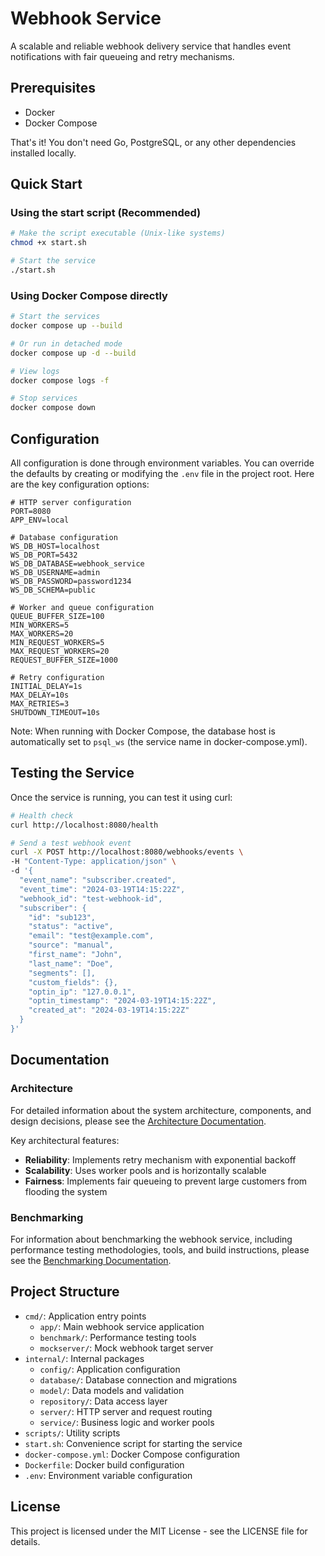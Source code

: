 # Webhook Service

A scalable and reliable webhook delivery service that handles event notifications with fair queueing and retry mechanisms.

## Prerequisites

- Docker
- Docker Compose

That's it! You don't need Go, PostgreSQL, or any other dependencies installed locally.

## Quick Start

### Using the start script (Recommended)

```bash
# Make the script executable (Unix-like systems)
chmod +x start.sh

# Start the service
./start.sh
```

### Using Docker Compose directly

```bash
# Start the services
docker compose up --build

# Or run in detached mode
docker compose up -d --build

# View logs
docker compose logs -f

# Stop services
docker compose down
```

## Configuration

All configuration is done through environment variables. You can override the defaults by creating or modifying the `.env` file in the project root. Here are the key configuration options:

```env
# HTTP server configuration
PORT=8080
APP_ENV=local

# Database configuration
WS_DB_HOST=localhost
WS_DB_PORT=5432
WS_DB_DATABASE=webhook_service
WS_DB_USERNAME=admin
WS_DB_PASSWORD=password1234
WS_DB_SCHEMA=public

# Worker and queue configuration
QUEUE_BUFFER_SIZE=100
MIN_WORKERS=5
MAX_WORKERS=20
MIN_REQUEST_WORKERS=5
MAX_REQUEST_WORKERS=20
REQUEST_BUFFER_SIZE=1000

# Retry configuration
INITIAL_DELAY=1s
MAX_DELAY=10s
MAX_RETRIES=3
SHUTDOWN_TIMEOUT=10s
```

Note: When running with Docker Compose, the database host is automatically set to `psql_ws` (the service name in docker-compose.yml).

## Testing the Service

Once the service is running, you can test it using curl:

```bash
# Health check
curl http://localhost:8080/health

# Send a test webhook event
curl -X POST http://localhost:8080/webhooks/events \
-H "Content-Type: application/json" \
-d '{
  "event_name": "subscriber.created",
  "event_time": "2024-03-19T14:15:22Z",
  "webhook_id": "test-webhook-id",
  "subscriber": {
    "id": "sub123",
    "status": "active",
    "email": "test@example.com",
    "source": "manual",
    "first_name": "John",
    "last_name": "Doe",
    "segments": [],
    "custom_fields": {},
    "optin_ip": "127.0.0.1",
    "optin_timestamp": "2024-03-19T14:15:22Z",
    "created_at": "2024-03-19T14:15:22Z"
  }
}'
```

## Documentation

### Architecture

For detailed information about the system architecture, components, and design decisions, please see the [Architecture Documentation](ARCHITECTURE.md).

Key architectural features:
- **Reliability**: Implements retry mechanism with exponential backoff
- **Scalability**: Uses worker pools and is horizontally scalable
- **Fairness**: Implements fair queueing to prevent large customers from flooding the system

### Benchmarking

For information about benchmarking the webhook service, including performance testing methodologies, tools, and build instructions, please see the [Benchmarking Documentation](BENCHMARKING.md).

## Project Structure

- `cmd/`: Application entry points
  - `app/`: Main webhook service application
  - `benchmark/`: Performance testing tools
  - `mockserver/`: Mock webhook target server
- `internal/`: Internal packages
  - `config/`: Application configuration
  - `database/`: Database connection and migrations
  - `model/`: Data models and validation
  - `repository/`: Data access layer
  - `server/`: HTTP server and request routing
  - `service/`: Business logic and worker pools
- `scripts/`: Utility scripts
- `start.sh`: Convenience script for starting the service
- `docker-compose.yml`: Docker Compose configuration
- `Dockerfile`: Docker build configuration
- `.env`: Environment variable configuration

## License

This project is licensed under the MIT License - see the LICENSE file for details.
